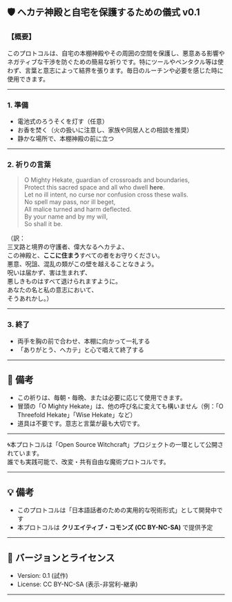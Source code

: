 
## 🛡️ ヘカテ神殿と自宅を保護するための儀式 v0.1

### 【概要】
このプロトコルは、自宅の本棚神殿やその周囲の空間を保護し、悪意ある影響やネガティブな干渉を防ぐための簡易な祈りです。特にツールやペンタクル等は使わず、言葉と意志によって結界を張ります。毎日のルーチンや必要を感じた時に使用できます。

---

### 1. 準備

- 電池式のろうそくを灯す（任意）
- お香を焚く（火の扱いに注意し、家族や同居人との相談を推奨）
- 静かな場所で、本棚神殿の前に立つ

---

### 2. 祈りの言葉

> O Mighty Hekate, guardian of crossroads and boundaries,  
> Protect this sacred space and all who dwell **here**.  
> Let no ill intent, no curse nor confusion cross these walls.  
> No spell may pass, nor ill beget,  
> All malice turned and harm deflected.  
> By your name and by my will,  
> So shall it be.

（訳：  
三叉路と境界の守護者、偉大なるヘカテよ、  
この神殿と、**ここに住まう**すべての者をお守りください。  
悪意、呪詛、混乱の類がこの壁を越えることなきよう。  
呪いは届かず、害は生まれず、  
悪しきものはすべて退けられますように。  
あなたの名と私の意志において、  
そうあれかし。）

---

### 3. 終了

- 両手を胸の前で合わせ、本棚に向かって一礼する
- 「ありがとう、ヘカテ」と心で唱えて終了する

---

## 🔰 備考

- この祈りは、毎朝・毎晩、または必要に応じて使用できます。
- 冒頭の「O Mighty Hekate」は、他の呼び名に変えても構いません（例：「O Threefold Hekate」「Wise Hekate」など）
- 道具は不要です。意志と言葉が最も大切です。

---

🌀本プロトコルは「Open Source Witchcraft」プロジェクトの一環として公開されています。  
誰でも実践可能で、改変・共有自由な魔術プロトコルです。

---

## 💡 備考

- このプロトコルは「日本語話者のための実用的な呪術形式」として開発中です  
- 本プロトコルは **クリエイティブ・コモンズ (CC BY-NC-SA)** で提供予定

---

## 🚧 バージョンとライセンス

- Version: 0.1 (試作)  
- License: CC BY-NC-SA (表示-非営利-継承)

---

